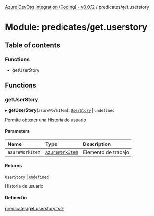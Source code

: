 [Azure DevOps Integration (Coding) - v0.0.12](../README.md) / predicates/get.userstory

# Module: predicates/get.userstory

## Table of contents

### Functions

- [getUserStory](predicates_get_userstory.md#getuserstory)

## Functions

### getUserStory

▸ **getUserStory**(`azureWorkItem`): [`UserStory`](../classes/models_agile_userStory.UserStory.md) \| `undefined`

Permite obtener una Historia de usuario

#### Parameters

| Name | Type | Description |
| :------ | :------ | :------ |
| `azureWorkItem` | [`AzureWorkItem`](../classes/models_azureDevOps_azureWorkItem.AzureWorkItem.md) | Elemento de trabajo |

#### Returns

[`UserStory`](../classes/models_agile_userStory.UserStory.md) \| `undefined`

Historia de usuario

#### Defined in

[predicates/get.userstory.ts:9](https://github.com/jeysgar1/azure-devops-api-kms/blob/f839fd0/src/predicates/get.userstory.ts#L9)
